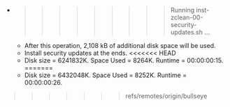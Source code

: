 * >>>>>>>>> Running inst-zclean-00-security-updates.sh ...
  * After this operation, 2,108 kB of additional disk space will be used.
  * Install security updates at the ends.
<<<<<<< HEAD
  * Disk size = 6241832K. Space Used = 8264K. Runtime = 00:00:00:15.
=======
  * Disk size = 6432048K. Space Used = 8252K. Runtime = 00:00:00:26.
>>>>>>> refs/remotes/origin/bullseye
